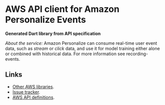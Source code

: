 # AWS API client for Amazon Personalize Events

**Generated Dart library from API specification**

*About the service:*
Amazon Personalize can consume real-time user event data, such as
<i>stream</i> or <i>click</i> data, and use it for model training either
alone or combined with historical data. For more information see
<a>recording-events</a>.

## Links

- [Other AWS libraries](https://github.com/agilord/aws_client/tree/master/generated).
- [Issue tracker](https://github.com/agilord/aws_client/issues).
- [AWS API definitions](https://github.com/aws/aws-sdk-js/tree/master/apis).

